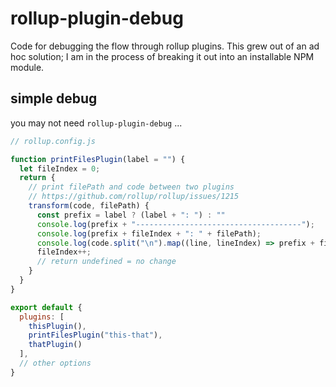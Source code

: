 # rollup-plugin-debug

Code for debugging the flow through rollup plugins. This grew out of an ad hoc solution; I am in the process of breaking it out into an installable NPM module.

## simple debug

you may not need `rollup-plugin-debug` ...

```js
// rollup.config.js

function printFilesPlugin(label = "") {
  let fileIndex = 0;
  return {
    // print filePath and code between two plugins
    // https://github.com/rollup/rollup/issues/1215
    transform(code, filePath) {
      const prefix = label ? (label + ": ") : ""
      console.log(prefix + "-------------------------------------");
      console.log(prefix + fileIndex + ": " + filePath);
      console.log(code.split("\n").map((line, lineIndex) => prefix + fileIndex + ": " + lineIndex + ": " + line).join("\n"));
      fileIndex++;
      // return undefined = no change
    }
  }
}

export default {
  plugins: [
    thisPlugin(),
    printFilesPlugin("this-that"),
    thatPlugin()
  ],
  // other options
}
```
